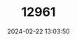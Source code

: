 ---
title: "12961"
category: "Megalagrion oahuense"
draft: false
date: 2024-02-22 13:03:50
languages:
  English: ["Oahu Damselfly"]
---